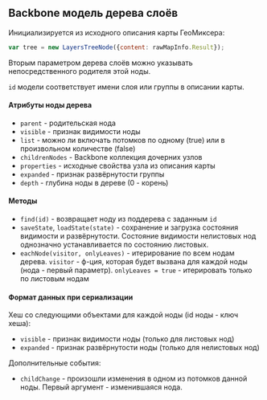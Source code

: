 ﻿## Backbone модель дерева слоёв

Инициализируется из исходного описания карты ГеоМиксера:
```javascript
var tree = new LayersTreeNode({content: rawMapInfo.Result});
```

Вторым параметром дерева слоёв можно указывать непосредственного родителя этой ноды.

`id` модели соответствует имени слоя или группы в описании карты.

#### Атрибуты ноды дерева
  * `parent` - родительская нода
  * `visible` - признак видимости ноды
  * `list` - можно ли включать потомков по одному (true) или в произвольном количестве (false)
  * `childrenNodes` - Backbone коллекция дочерних узлов
  * `properties` - исходные свойства узла из описания карты
  * `expanded` - признак развёрнутости группы
  * `depth` - глубина ноды в дереве (0 - корень)
  
#### Методы
  * `find(id)` - возвращает ноду из поддерева с заданным `id`
  * `saveState`, `loadState(state)` - сохранение и загрузка состояния видимости и развёрнутости. Состояние видимости нелистовых нод однозначно устанавливается по состоянию листовых.
  * `eachNode(visitor, onlyLeaves)` - итерирование по всем нодам дерева.
  `visitor` - ф-ция, которая будет вызвана для каждой ноды (нода - первый параметр). `onlyLeaves = true` - итерировать только по листовым нодам
  
  
#### Формат данных при сериализации
Хеш со следующими объектами для каждой ноды (id ноды - ключ хеша):
  * `visible` - признак видимости ноды (только для листовых нод)
  * `expanded` - признак развёрнутости ноды (только для нелистовых нод)
  
Дополнительные события:
  * `childChange` - произошли изменения в одном из потомков данной ноды. Первый аргумент - изменившаяся нода.